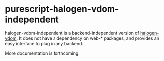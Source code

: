 # purescript-halogen-vdom-independent

halogen-vdom-independent is a backend-independent version of [halogen-vdom](https://github.com/purescript-halogen/purescript-halogen-vdom). It does not have a dependency on web-* packages, and provides an easy interface to plug in any backend.

More documentation is forthcoming.
